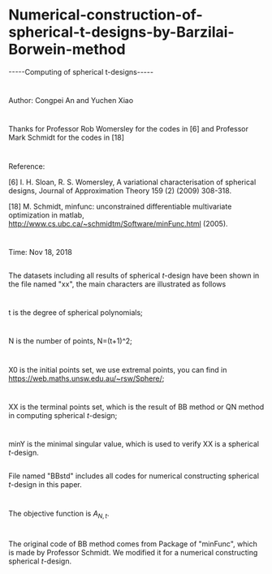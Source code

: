 # Numerical-construction-of-spherical-t-designs-by-Barzilai-Borwein-method
-----Computing of spherical t-designs-----
#
Author: Congpei An and Yuchen Xiao
#
Thanks for Professor Rob Womersley for the codes in [6] and Professor Mark Schmidt for the codes in [18]
#
Reference: 

[6] I. H. Sloan, R. S. Womersley, A variational characterisation of spherical designs, Journal of Approximation Theory 159 (2) (2009) 308-318.

[18] M. Schmidt, minfunc: unconstrained differentiable multivariate optimization in matlab, http://www.cs.ubc.ca/~schmidtm/Software/minFunc.html (2005).
#
Time: Nov 18, 2018
##
The datasets including all results of spherical $t$-design have been shown in the file named "xx", the main characters are illustrated as follows
#
t is the degree of spherical polynomials;
#
N is the number of points, N=(t+1)^2;
#
X0 is the initial points set, we use extremal points, you can find in https://web.maths.unsw.edu.au/~rsw/Sphere/;
#
XX is the terminal points set, which is the result of BB method or QN method in computing spherical $t$-design;
#
minY is the minimal singular value, which is used to verify XX is a spherical $t$-design.
##
File named "BBstd" includes all codes for numerical constructing spherical $t$-design in this paper.
#
The objective function is $A_{N,t}$.
#
The original code of BB method comes from Package of "minFunc", which is made by Professor Schmidt. We modified it for a numerical constructing spherical $t$-design.
